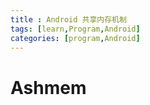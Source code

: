 ```yaml
---
title : Android 共享内存机制
tags: [learn,Program,Android]
categories: [program,Android]
---
```


# Ashmem
